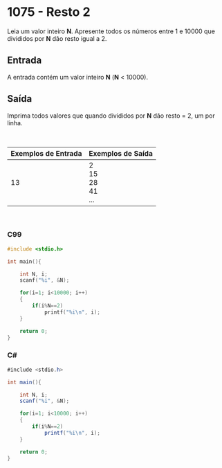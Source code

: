 # 1075 - Resto 2

Leia um valor inteiro **N**. Apresente todos os números entre 1 e 10000 que divididos por **N** dão resto igual a 2.

## Entrada

A entrada contém um valor inteiro **N** (**N** < 10000).

## Saída

Imprima todos valores que quando divididos por **N** dão resto = 2, um por linha.

&nbsp;

| Exemplos de Entrada | Exemplos de Saída                      |
| ------------------- | -------------------------------------- |
| 13                  | 2 <br/> 15 <br/> 28 <br/> 41 <br/> ... |

&nbsp;

### C99

```c
#include <stdio.h>

int main(){

	int N, i;
	scanf("%i", &N);

	for(i=1; i<10000; i++)
	{
		if(i%N==2)
			printf("%i\n", i);
	}

	return 0;
}
```

### C#

```cs
#include <stdio.h>

int main(){

	int N, i;
	scanf("%i", &N);

	for(i=1; i<10000; i++)
	{
		if(i%N==2)
			printf("%i\n", i);
	}

	return 0;
}
```
